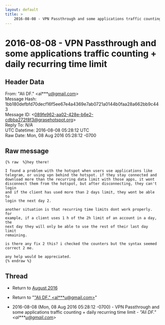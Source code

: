 ```yaml
---
layout: default
title: >
    2016-08-08 - VPN Passthrough and some applications traffic counting + daily recurring time limit
---
```


# 2016-08-08 - VPN Passthrough and some applications traffic counting + daily recurring time limit

## Header Data

From: "Ali DF." \<al***u@gmail.com\><br>
Message Hash: 1bb180defbfd70decf16f5ee67e4a4369e7ab0721a0144b0faa28a662bb9c443<br>
Message ID: \<089fe962-aa02-428e-b6e2-cdbba272f8f3@grasehotspot.org\><br>
Reply To: _N/A_<br>
UTC Datetime: 2016-08-08 05:28:12 UTC<br>
Raw Date: Mon, 08 Aug 2016 05:28:12 -0700<br>

## Raw message

```
{% raw  %}hey there!

I found a problem with the hotspot when users use applications like 
telegram, or using vpn behind the hotspot. if they stay connected and 
download more than the recurring data limit with those apps, it wont 
disconnect them from the hotspot, but after disconnecting, they can't login 
and if the client has used more than 2 days limit, they wont be able to 
login the next day 2.

another situation is that recurring time limits dont work properly. for 
example, if a client uses 1 h of the 2h limit of an account in a day, the 
next day they will only be able to use the rest of their last day limit 
remaining.

is there any fix 2 this? i checked the counters but the syntax seemed 
correct 2 me.

any help would be appreciated.
{% endraw %}
```

## Thread

+ Return to [August 2016](/archive/2016/08)

+ Return to "["Ali DF." <al***u<span>@</span>gmail.com>](/authors/al___u_at_gmail_com)"

+ 2016-08-08 (Mon, 08 Aug 2016 05:28:12 -0700) - VPN Passthrough and some applications traffic counting + daily recurring time limit - _"Ali DF." \<al***u@gmail.com\>_

